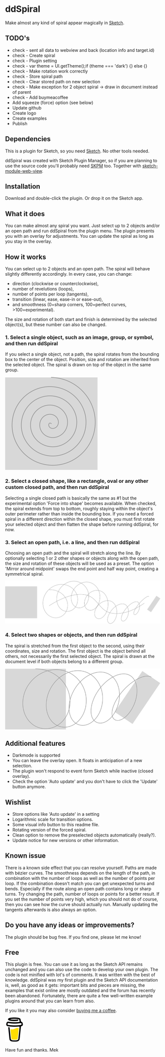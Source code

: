 # ddSpiral
Make almost any kind of spiral appear magically in [Sketch](https:www.sketch.com).

## TODO's
- check - sent all data to webview and back (location info and target.id)
- check - Create spiral
- check - Plugin setting
- check - var theme = UI.getTheme();if (theme === 'dark') {} else {}
- check - Make rotation work correctly
- check - Store spiral path
- check - Clear stored path on new selection
- check - Make exception for 2 object spiral -> draw in document instead of parent
- check - Add buymeacoffee
- Add squeeze (force) option (see below)
- Update github
- Create logo
- Create examples
- Publish

## Dependencies
This is a plugin for Sketch, so you need [Sketch](https://www.sketch.com). No other tools needed.

ddSpiral was created with Sketch Plugin Manager, so if you are planning to use the source code you'll probably need [SKPM](https://github.com/skpm/skpm) too. Together with [sketch-module-web-view](https://github.com/skpm/sketch-module-web-view/tree/master/docs).

## Installation
Download and double-click the plugin. Or drop it on the Sketch app. 

## What it does
You can make almost any spiral you want. Just select up to 2 objects and/or an open path and run ddSpiral from the plugin menu. The plugin presents you with an overlay for adjustments. You can update the spiral as long as you stay in the overlay.

## How it works
You can select up to 2 objects and an open path. The spiral will behave slightly differently accordingly. In every case, you can change:
- direction (clockwise or counterclockwise),
- number of revelutions (loops),
- number of points per loop (tangents),
- transition (linear, ease, ease-in or ease-out),
- and smoothness (0=sharp corners, 100=perfect curves, >100=experimental).

The size and rotation of both start and finish is determined by the selected object(s), but these number can also be changed.

### 1. Select a single object, such as an image, group, or symbol, and then run ddSpiral
If you select a single object, not a path, the spiral rotates from the bounding box to the center of the object. Position, size and rotation are inherited from the selected object. The spiral is drawn on top of the object in the same group.

![Screenshot](single-object.svg)

### 2. Select a closed shape, like a rectangle, oval or any other custom closed path, and then run ddSpiral
Selecting a single closed path is basically the same as #1 but the experimental option 'Force into shape' becomes available. When checked, the spiral extends from top to bottom, roughly staying within the object's outer perimeter rather than inside the bounding box. If you need a forced spiral in a different direction within the closed shape, you must first rotate your selected object and then flatten the shape before running ddSpiral, for now.

### 3. Select an open path, i.e. a line, and then run ddSpiral
Choosing an open path and the spiral will stretch along the line. By optionally selecting 1 or 2 other shapes or objects along with the open path, the size and rotation of these objects will be used as a preset. The option 'Mirror around midpoint' swaps the end point and half way point, creating a symmetrical spiral.

![Screenshot](two-objects-on-line.svg)

### 4. Select two shapes or objects, and then run ddSpiral
The spiral is stretched from the first object to the second, using their coordinates, size and rotation. The first object is the object behind all others, not necessarily the first selected object. The spiral is drawn at the document level if both objects belong to a different group.

![Screenshot](two-objects.svg)

## Additional features
- Darkmode is supported
- You can leave the overlay open. It floats in anticipation of a new selection.
- The plugin won't respond to event form Sketch while inactive (closed overlay).
- Check the option 'Auto update' and you don't have to click the 'Update' button anymore.

## Wishlist
- Store options like 'Auto update' in a setting
- Logarithmic scale for transition options.
- Some visual info button to this readme file.
- Rotating version of the forced spiral.
- Clean option to remove the preselected objects automatically (really?).
- Update notice for new versions or other information.

## Known issue
There is a known side effect that you can resolve yourself. Paths are made with bézier curves. The smoothness depends on the length of the path, in combination with the number of loops as well as the number of points per loop. If the combination doesn't match you can get unexpected turns and bends. Especially if the route along an open path contains long or sharp turns. Try changing the path, number of loops or points for a better result. If you set the number of points very high, which you should not do of course, then you can see how the curve should actually run. Manually updating the tangents afterwards is also always an option.

## Do you have any ideas or improvements?
The plugin should be bug free. If you find one, please let me know!

## Free
This plugin is free. You can use it as long as the Sketch API remains unchanged and you can also use the code to develop your own plugin. The code is not minified with lot's of comments. It was written with the best of knowledge. ddSpiral was my first plugin and the Sketch API documentation is, well, as good as it gets: important bits and pieces are missing, the examples that exist online are mostly outdated and the forum has recently been abandoned. Fortunately, there are quite a few well-written example plugins around that you can learn from also.

If you like it you may also consider [buying me a coffee](https://www.buymeacoffee.com/Mastermek).

[![Screenshot](buymeacoffee.svg)](https://www.buymeacoffee.com/Mastermek)

Have fun and thanks.
Mek
